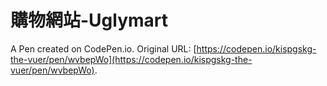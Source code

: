 # 購物網站-Uglymart

A Pen created on CodePen.io. Original URL: [https://codepen.io/kispgskg-the-vuer/pen/wvbepWo](https://codepen.io/kispgskg-the-vuer/pen/wvbepWo).

